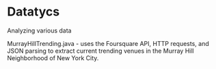 Datatycs
========

Analyzing various data


MurrayHillTrending.java - uses the Foursquare API, HTTP requests, and JSON parsing to extract current trending venues in the Murray Hill Neighborhood of New York City.
